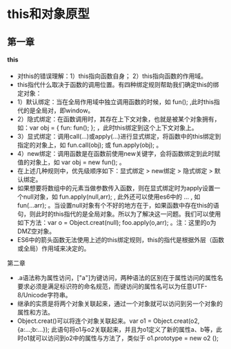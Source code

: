 # this和对象原型
## 第一章
#### this
- 对this的错误理解：1）this指向函数自身； 2）this指向函数的作用域。
- this指代什么取决于函数的调用位置。有四种绑定规则帮助我们确定this的绑定对象：
- 1）默认绑定：当在全局作用域中独立调用函数的时候，如 fun(); ,此时this指代的是全局对，即window。 
- 2）隐式绑定：在函数调用时，其存在上下文对象，也就是被某个对象拥有，如：var obj = { fun: fun(); }; ，此时this绑定到这个上下文对象上。 
- 3）显式绑定：调用call(...)或apply(...)进行显式绑定，将函数中的this绑定到指定的对象上，如 fun.call(obj); 或 fun.apply(obj); 。 
- 4）new绑定：调用函数是在函数前使用new关键字，会将函数绑定到此时赋值的对象上，如 var obj = new fun(); 。
- 在上述几种规则中，优先级顺序如下：显式绑定 > new绑定 > 隐式绑定 > 默认绑定。
- 如果想要将数组中的元素当做参数传入函数，则在显式绑定时为apply设置一个null对象，如 fun.apply(null,arr); , 此外还可以使用es6中的 ... , 如 fun(...arr); 。当设置null对象有个不好的地方在于，如果函数中存在this的语句，则此时的this指代的是全局对象。所以为了解决这一问题。我们可以使用如下方法：var o = Object.creat(null); foo.apply(o,arr); 。注：这里的o为DMZ空对象。
- ES6中的箭头函数无法使用上述的this绑定规则，this的指代是根据外层（函数或全局）作用域来决定的。

第二章
- .a语法称为属性访问，["a"]为键访问，两种语法的区别在于属性访问的属性名要求必须是满足标识符的命名规范，而键访问的属性名可以为任意UTF-8/Unicode字符串。
- 继承的实质是将两个对象关联起来，通过一个对象就可以访问到另一个对象的属性和方法。
- Object.creat()可以将连个对象关联起来。var o1 = Object.creat(o2, {a:...;b:...}); 此语句将o1与o2关联起来，并且为o1定义了新的属性a、b等，此时o1就可以访问到o2中的属性与方法了，类似于 o1.prototype = new o2 ();
